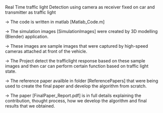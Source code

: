 Real Time traffic light Detection using camera as receiver fixed on car and transmitter as traffic light


-> The code is written in matlab  [Matlab_Code.m]

-> The simulation images [SimulationImages] were created by 3D modelling (Blender) application.

-> These images are sample images that were captured by high-speed cameras attached at front of the vehicle.

-> The Project detect the trafficlight response based on these sample images and then car can perform certain function based on traffic light state.

-> The reference paper availble in folder [ReferencePapers] that were being used to create the final paper and develop the algorithm from scratch.  

-> The paper [FinalPaper_Report.pdf] is in full details explaining the contribution, thought process, how we develop the algorithm and final results that we obtained.

